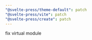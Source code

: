 ```yaml
---
"@svelte-press/theme-default": patch
"@svelte-press/vite": patch
"@svelte-press/create": patch
---
```


fix virtual module
